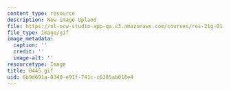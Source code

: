 ```yaml
---
content_type: resource
description: New image Uplaod
file: https://ol-ocw-studio-app-qa.s3.amazonaws.com/courses/res-21g-01-kana-spring-2010/6b9d691a8340e91f741cc6385ab018e4_0445.gif
file_type: image/gif
image_metadata:
  caption: ''
  credit: ''
  image-alt: ''
resourcetype: Image
title: 0445.gif
uid: 6b9d691a-8340-e91f-741c-c6385ab018e4
---
```

